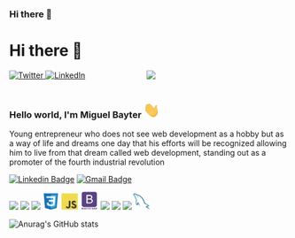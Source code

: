 ### Hi there 👋

<!--
**Miguel-Bayter/Miguel-Bayter** is a ✨ _special_ ✨ repository because its `README.md` (this file) appears on your GitHub profile.




-->

# Hi there 👋

<div align="left">
  <a href="https://twitter.com/miguel_bayter">
    <img
      src="https://img.shields.io/twitter/follow/miguel_bayter?label=Twitter&logo=twitter&style=flat-square&color=1da1f2&logoColor=ffffff"
      alt="Twitter"
    />
  </a>
  <a href="https://www.linkedin.com/in/miguel-eduardo-bayter-quintana">
    <img
      src="https://img.shields.io/static/v1?logo=linkedin&style=flat-square&color=0072b1&label=LinkedIn&message=%E2%98%86"
      alt="LinkedIn"
    />
  </a>

  <a href="https://api.daily.dev/get?r=omBratteng" target="_blank">
    <img
      width="256"
      align="right"
      src="https://api.daily.dev/devcards/fd228704937d4496bb54b767eec038fc.png?r=e0v"
    />
  </a>
</div>

<br />

<h3> Hello world, I'm Miguel Bayter <img src="https://raw.githubusercontent.com/ABSphreak/ABSphreak/master/gifs/Hi.gif" width="30px"> </h3>
Young entrepreneur who does not see web development as a hobby but as a way of life and dreams one day that his efforts will be recognized allowing him to live from that dream called web development, standing out as a promoter of the fourth industrial revolution

[![Linkedin Badge](https://img.shields.io/badge/-miguel-blue?style=flat-square&logo=Linkedin&logoColor=white&link=https:https://www.linkedin.com/in/miguel-eduardo-bayter-quintana)](https://www.linkedin.com/in/miguel-eduardo-bayter-quintana) [![Gmail Badge](https://img.shields.io/badge/-mbayterq.dev@gmail.com-c14438?style=flat-square&logo=Gmail&logoColor=white&link=mailto:mbayterq.dev@gmail.com)](mailto:mbayterq.dev@gmail.com.com)
<br/>
 
<img src = 'https://image.flaticon.com/icons/svg/1822/1822899.svg' height='30'/> <img src = 'https://banner2.cleanpng.com/20180604/pol/kisspng-react-javascript-angularjs-ionic-atom-5b154be6709500.6532453515281223424611.jpg' height='30'/> <img src = 'https://image.flaticon.com/icons/svg/919/919827.svg' width='30'/> <img src = 'https://github.com/Miguel-Bayter/Miguel-Bayter/blob/master/images/css.svg' width='30'/> <img src = 'https://github.com/Miguel-Bayter/Miguel-Bayter/blob/master/images/js.svg' width='30'/> <img src = 'https://github.com/Miguel-Bayter/Miguel-Bayter/blob/master/images/bootstrap.svg' width='33'/>  <img src = 'https://github.com/Miguel-Bayter/Miguel-Bayter/blob/master/images/c-original.svg' width='30'/> <img src = 'https://github.com/Miguel-Bayter/Miguel-Bayter/blob/master/images/cpp.svg' width='30'/> <img src = 'https://external-content.duckduckgo.com/iu/?u=https%3A%2F%2Ftse3.mm.bing.net%2Fth%3Fid%3DOIP.RQ8rlvfppN1r1CA-mufW0QHaHa%26pid%3DApi&f=1' width='30'/> <img src = 'https://github.com/Miguel-Bayter/Miguel-Bayter/blob/master/images/sql.svg' width='30'/>




![Anurag's GitHub stats](https://github-readme-stats.vercel.app/api?username=Miguel-Bayter&show_icons=true&theme=dark)





